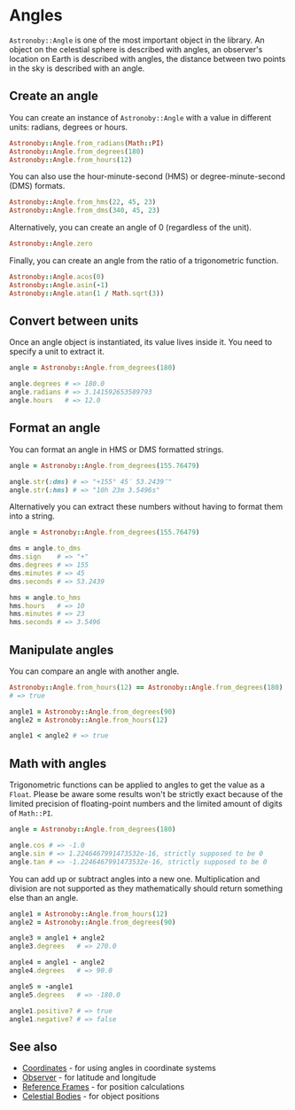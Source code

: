 # Angles

`Astronoby::Angle` is one of the most important object in the library. An object
on the celestial sphere is described with angles, an observer's location on
Earth is described with angles, the distance between two points in the sky is
described with an angle.

## Create an angle

You can create an instance of `Astronoby::Angle` with a value in different
units: radians, degrees or hours.

```rb
Astronoby::Angle.from_radians(Math::PI)
Astronoby::Angle.from_degrees(180)
Astronoby::Angle.from_hours(12)
```

You can also use the hour-minute-second (HMS) or degree-minute-second (DMS)
formats.

```rb
Astronoby::Angle.from_hms(22, 45, 23)
Astronoby::Angle.from_dms(340, 45, 23)
```

Alternatively, you can create an angle of 0 (regardless of the unit).

```rb
Astronoby::Angle.zero
```

Finally, you can create an angle from the ratio of a trigonometric function.

```rb
Astronoby::Angle.acos(0)
Astronoby::Angle.asin(-1)
Astronoby::Angle.atan(1 / Math.sqrt(3))
```

## Convert between units

Once an angle object is instantiated, its value lives inside it. You need to
specify a unit to extract it.

```rb
angle = Astronoby::Angle.from_degrees(180)

angle.degrees # => 180.0
angle.radians # => 3.141592653589793
angle.hours   # => 12.0
```

## Format an angle

You can format an angle in HMS or DMS formatted strings.

```rb
angle = Astronoby::Angle.from_degrees(155.76479)

angle.str(:dms) # => "+155° 45′ 53.2439″"
angle.str(:hms) # => "10h 23m 3.5496s"
```

Alternatively you can extract these numbers without having to format them into a
string.

```rb
angle = Astronoby::Angle.from_degrees(155.76479)

dms = angle.to_dms
dms.sign    # => "+"
dms.degrees # => 155
dms.minutes # => 45
dms.seconds # => 53.2439

hms = angle.to_hms
hms.hours   # => 10
hms.minutes # => 23
hms.seconds # => 3.5496
```

## Manipulate angles

You can compare an angle with another angle.

```rb
Astronoby::Angle.from_hours(12) == Astronoby::Angle.from_degrees(180)
# => true

angle1 = Astronoby::Angle.from_degrees(90)
angle2 = Astronoby::Angle.from_hours(12)

angle1 < angle2 # => true
```

## Math with angles

Trigonometric functions can be applied to angles to get the value as a `Float`.
Please be aware some results won't be strictly exact because of the limited
precision of floating-point numbers and the limited amount of digits
of `Math::PI`.

```rb
angle = Astronoby::Angle.from_degrees(180)

angle.cos # => -1.0
angle.sin # => 1.2246467991473532e-16, strictly supposed to be 0
angle.tan # => -1.2246467991473532e-16, strictly supposed to be 0
```

You can add up or subtract angles into a new one. Multiplication and division
are not supported as they mathematically should return something else than an
angle.

```rb
angle1 = Astronoby::Angle.from_hours(12)
angle2 = Astronoby::Angle.from_degrees(90)

angle3 = angle1 + angle2
angle3.degrees   # => 270.0

angle4 = angle1 - angle2
angle4.degrees   # => 90.0

angle5 = -angle1
angle5.degrees   # => -180.0

angle1.positive? # => true
angle1.negative? # => false
```

## See also
- [Coordinates](coordinates.md) - for using angles in coordinate systems
- [Observer](observer.md) - for latitude and longitude
- [Reference Frames](reference_frames.md) - for position calculations
- [Celestial Bodies](celestial_bodies.md) - for object positions
